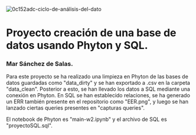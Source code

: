 ![0c152adc-ciclo-de-análisis-del-dato](https://user-images.githubusercontent.com/110724649/187027438-1d797865-9391-458e-80fc-6f3b15d6c055.jpg)

# Proyecto creación de una base de datos usando Phyton y SQL.
### Mar Sánchez de Salas.

Para este proyecto se ha realizado una limpieza en Phyton de las bases de datos guardadas como "data_dirty" y se han exportado a .csv en la carpeta "data_clean". 
Posterior a esto, se han llevado los datos a SQL mediante una conexión en Phyton.
En SQL se han establecido relaciones, se ha generado un ERR también presente en el repositorio como "EER.png", y luego se han lanzado ciertas queries presentes en "capturas queries". 

El notebook de Phyton es "main-w2.ipynb" y el archivo de SQL es "proyectoSQL.sql".

